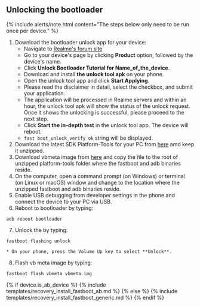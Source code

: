 ## Unlocking the bootloader

{% include alerts/note.html content="The steps below only need to be run once per device." %}

1. Download the bootloader unlock app for your device:
    * Navigate to [Realme's forum site](https://c.realme.com)
    * Go to your device's page by clicking **Product** option, followed by the device's name.
    * Click **Unlock Bootloader Tutorial for Name_of_the_device**.
    * Download and install **the unlock tool apk** on your phone.
    * Open the unlock tool app and click **Start Applying**.
    * Please read the disclaimer in detail, select the checkbox, and submit your application.
    * The application will be processed in Realme servers and within an hour, the unlock tool apk will show the status of the unlock request. Once it shows the unlocking is successful, please proceed to the next step.
    * Click **Start the in-depth test** in the unlock tool app. The device will reboot.
    * `fast boot_unlock_verify ok` string will be displayed.
2. Download the latest SDK Platform-Tools for your PC from [here](https://developer.android.com/studio/releases/platform-tools) amd keep it unzipped.
3. Download vbmeta image from [here](https://sourceforge.net/projects/rmx1851/files/fastboot_files/vbmeta.img/download) and copy the file to the root of unzipped platform-tools folder where the fastboot and adb binaries reside.
4. On the computer, open a command prompt (on Windows) or terminal (on Linux or macOS) window and change to the location where the unzipped fastboot and adb binaries reside.
5. Enable USB debugging from developer settings in the phone and connect the device to your PC via USB.
6. Reboot to bootloader by typing:
```
adb reboot bootloader
```
7. Unlock the by typing:
```
fastboot flashing unlock
```
    * On your phone, press the Volume Up key to select **Unlock**.
8. Flash vb meta image by typing:
```
fastboot flash vbmeta vbmeta.img
```

{% if device.is_ab_device %}
{% include templates/recovery_install_fastboot_ab.md %}
{% else %}
{% include templates/recovery_install_fastboot_generic.md %}
{% endif %}
